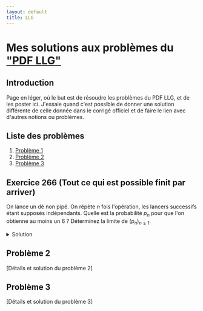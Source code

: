 ```yaml
---
layout: default
title: LLG
---
```

<link rel="stylesheet" href="https://cdn.jsdelivr.net/npm/katex@0.13.18/dist/katex.min.css">
<script defer src="https://cdn.jsdelivr.net/npm/katex@0.13.18/dist/katex.min.js"></script>
<script defer src="https://cdn.jsdelivr.net/npm/katex@0.13.18/dist/contrib/auto-render.min.js"></script>
<script>
  document.addEventListener("DOMContentLoaded", function() {
    renderMathInElement(document.body, {
      delimiters: [
        {left: "$$", right: "$$", display: true},
        {left: "$", right: "$", display: false}
      ]
    });
  });
</script>

# Mes solutions aux problèmes du ["PDF LLG"](https://www.louislegrand.fr/wp-content/uploads/2022/01/EXOS-TERMINALE3-3-AVECDESSIN.pdf)

## Introduction

Page en léger, où le but est de résoudre les problèmes du PDF LLG, et de les poster ici. J'essaie quand c'est possible de donner une solution différente de celle donnée dans le corrigé officiel et de faire le lien avec d'autres notions ou problèmes. 

## Liste des problèmes

1. [Problème 1](#probleme-1)
2. [Problème 2](#probleme-2)
3. [Problème 3](#probleme-3)

## Exercice 266 (Tout ce qui est possible finit par arriver)

On lance un dé non pipé. On répète $n$ fois l'opération, les lancers successifs étant supposés indépendants. Quelle est la probabilité $p_n$ pour que l'on obtienne au moins un 6 ? Déterminez la limite de $(p_n)_{n \geq 1}$.

<details>
 <summary>Solution</summary>
On peut considerer l'evenement contraire $\overline{A_{k}}\$ : "ne pas obtenir 6 lors du kieme lancer" dont la probabilite est $P(\overline{A_{k}}\)$
</details>

## Problème 2

[Détails et solution du problème 2]

## Problème 3

[Détails et solution du problème 3]